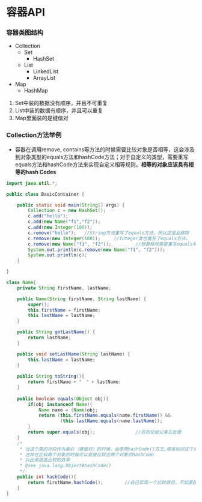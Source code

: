 # 容器API

### 容器类图结构

* Collection
  * Set 
    * HashSet
  * List 
    * LinkedList
    * ArrayList
* Map
  * HashMap

1. Set中装的数据没有顺序，并且不可重复
2. List中装的数据有顺序，并且可以重复
3. Map里面装的是键值对



### Collection方法举例

* 容器在调用remove, contains等方法的时候需要比较对象是否相等，这会涉及到对象类型的equals方法和hashCode方法；对于自定义的类型，需要重写equals方法和hashCode方法来实现自定义相等规则。**相等的对象应该具有相等的hash Codes**

```java
import java.util.*;

public class BasicContainer {

	public static void main(String[] args) {
		Collection c = new HashSet();
		c.add("hello");
		c.add(new Name("f1","f2"));
		c.add(new Integer(100));
		c.remove("hello");   //String方法重写了equals方法，所以这里会移除
		c.remove(new Integer(100));		//Integer类也重写了equals方法。
		c.remove(new Name("f1", "f2"));			//想要移除需要重写equals和hashCode方法
		System.out.println(c.remove(new Name("f1", "f2")));
		System.out.println(c);
	}

}

class Name{
	private String firstName, lastName;

	public Name(String firstName, String lastName) {
		super();
		this.firstName = firstName;
		this.lastName = lastName;
	}

	public String getLastName() {
		return lastName;
	}

	public void setLastName(String lastName) {
		this.lastName = lastName;
	}
	
	public String toString(){
		return firstName + "　" + lastName;
	}
	
	public boolean equals(Object obj){
		if(obj instanceof Name){
			Name name = (Name)obj;
			return (this.firstName.equals(name.firstName)) &&
					(this.lastName.equals(name.lastName));
		}
		return super.equals(obj);				//否则交给父类去处理
	}
	/*
	 * 当这个类的对向作为索引（键值对）的时候，会使用hashCode()方法,用来标识这个对象
	 * 这样在比较两个对象的时候可以直接比较这两个对象的hashCode
	 * 以此来提高比较的效率
	 * @see java.lang.Object#hashCode()
	 */
	public int hashCode(){
		return firstName.hashCode();		//自己实现一个比较麻烦，不如直接用一个现成的
	}
}
```


